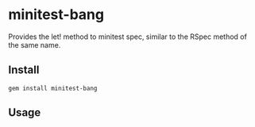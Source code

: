 minitest-bang
=============

Provides the let! method to minitest spec, similar to the RSpec method of the same name.

## Install

    gem install minitest-bang
    
## Usage
